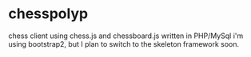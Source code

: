 # chesspolyp
chess client using chess.js and chessboard.js written in PHP/MySql
i'm using bootstrap2, but I plan to switch to the skeleton framework soon.

